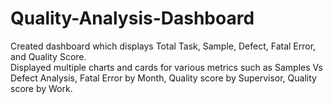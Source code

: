 # Quality-Analysis-Dashboard
Created dashboard which displays Total Task, Sample, Defect, Fatal Error, and Quality Score.  
Displayed multiple charts and cards for various metrics such as Samples Vs Defect Analysis, Fatal Error by Month, Quality score by Supervisor, Quality score by Work.
